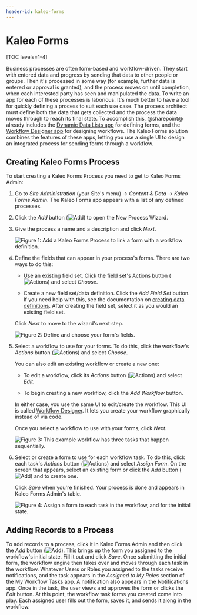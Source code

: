 ```yaml
---
header-id: kaleo-forms
---
```


# Kaleo Forms

[TOC levels=1-4]

Business processes are often form-based and workflow-driven. They start with 
entered data and progress by sending that data to other people or groups. Then
it's processed in some way (for example, further data is entered or approval is
granted), and the process moves on until completion, when each interested party
has seen and manipulated the data. To write an app for each of these processes
is laborious. It's much better to have a tool for quickly defining a process to
suit each use case. The process architect must define both the data that gets
collected and the process the data moves through to reach its final state. To
accomplish this, @sharepoint@ already includes the
[Dynamic Data Lists app](/docs/7-2/user/-/knowledge_base/u/creating-data-definitions)
for defining forms, and the 
[Workflow Designer app](/docs/7-2/user/-/knowledge_base/u/workflow-designer) 
for designing workflows. The Kaleo Forms solution combines the features of these
apps, letting you use a single UI to design an integrated process for sending 
forms through a workflow. 

## Creating Kaleo Forms Process

To start creating a Kaleo Forms Process you need to get to Kaleo Forms Admin: 

1.  Go to *Site Administration* (your Site's menu) &rarr; *Content & Data* &rarr; 
    *Kaleo Forms Admin*. The Kaleo Forms app appears with a list of any defined 
    processes. 

2.  Click the *Add* button 
    (![Add](../../images/icon-add.png)) 
    to open the New Process Wizard. 

3.  Give the process a name and a description and click *Next*. 

    ![Figure 1: Add a Kaleo Forms Process to link a form with a workflow definition.](../../images-dxp/kaleo-forms-add.png)

4.  Define the fields that can appear in your process's forms. There are two 
    ways to do this: 

    -   Use an existing field set. Click the field set's Actions 
        button 
        (![Actions](../../images/icon-actions.png)) 
        and select *Choose*.

    -   Create a new field set/data definition. Click the 
        *Add Field Set* button. If you need help with this, see the 
        documentation on
        [creating data definitions](/docs/7-2/user/-/knowledge_base/u/creating-data-definitions). 
        After creating the field set, select it as you would an existing field 
        set. 

    Click *Next* to move to the wizard's next step. 

    ![Figure 2: Define and choose your form's fields.](../../images-dxp/kaleo-forms-fields.png)

5.  Select a workflow to use for your forms. To do this, click the workflow's 
    *Actions* button 
    (![Actions](../../images/icon-actions.png)) 
    and select *Choose*. 

    You can also edit an existing workflow or create a new one: 

    -   To edit a workflow, click its *Actions* button 
        (![Actions](../../images/icon-actions.png)) 
        and select *Edit*. 

    -   To begin creating a new workflow, click the *Add Workflow* button. 

    In either case, you use the same UI to edit/create the workflow. This UI is 
    called 
    [Workflow Designer](/docs/7-2/user/-/knowledge_base/u/workflow-designer). It 
    lets you create your workflow graphically instead of via code. 

    Once you select a workflow to use with your forms, click *Next*. 

    ![Figure 3: This example workflow has three tasks that happen sequentially.](../../images-dxp/kaleo-forms-spa-order-definition.png)

6.  Select or create a form to use for each workflow task. To do this, click 
    each task's *Actions* button 
    (![Actions](../../images/icon-actions.png)) 
    and select *Assign Form*. On the screen that appears, select an existing 
    form or click the *Add* button 
    (![Add](../../images/icon-add.png)) 
    and to create one. 

    Click *Save* when you're finished. Your process is done and appears in Kaleo 
    Forms Admin's table. 

    ![Figure 4: Assign a form to each task in the workflow, and for the initial state.](../../images-dxp/kaleo-forms-task-forms.png)

## Adding Records to a Process

To add records to a process, click it in Kaleo Forms Admin and then click the 
*Add* button 
(![Add](../../images/icon-add.png)). 
This brings up the form you assigned to the workflow's initial state. Fill it 
out and click *Save*. Once submitting the initial form, the workflow engine then 
takes over and moves through each task in the workflow. Whatever Users or Roles 
you assigned to the tasks receive notifications, and the task appears in the 
*Assigned to My Roles* section of the My Workflow Tasks app. A notification also 
appears in the Notifications app. Once in the task, the user views and approves 
the form or clicks the *Edit* button. At this point, the workflow task forms you 
created come into play. Each assigned user fills out the form, saves it, and 
sends it along in the workflow. 
